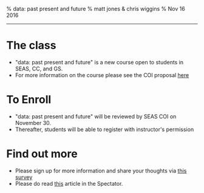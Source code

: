 % data: past present and future
% matt jones & chris wiggins
% Nov 16 2016

-----

# The class

- "data: past present and future" is a new course open to students in SEAS, CC, and GS. 
- For more information on the course please see the COI proposal 
[here](http://www.columbia.edu/itc/applied/wiggins/ppf.pdf)

# To Enroll

- "data: past present and future" will be reviewed by SEAS COI on November 30. 
- Thereafter, students will be able to register with instructor's permission

# Find out more

- Please sign up for more information and share your thoughts via [this survey](https://docs.google.com/forms/d/e/1FAIpQLSdI6TLh57ib3ZF6CwcrvzEcYdCt9UMMXgBZQwcm_3uCXrK8xA/viewform?c=0&w=1)
- Please do read [this](http://columbiaspectator.com/news/2016/10/18/new-columbia-class-aims-contextualize-data-history-society) article in the Spectator.
